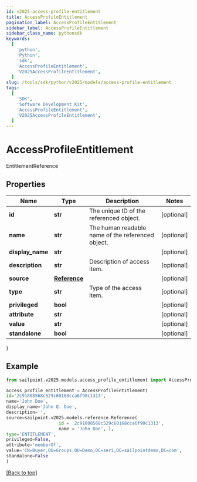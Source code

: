 ```yaml
---
id: v2025-access-profile-entitlement
title: AccessProfileEntitlement
pagination_label: AccessProfileEntitlement
sidebar_label: AccessProfileEntitlement
sidebar_class_name: pythonsdk
keywords:
  [
    'python',
    'Python',
    'sdk',
    'AccessProfileEntitlement',
    'V2025AccessProfileEntitlement',
  ]
slug: /tools/sdk/python/v2025/models/access-profile-entitlement
tags:
  [
    'SDK',
    'Software Development Kit',
    'AccessProfileEntitlement',
    'V2025AccessProfileEntitlement',
  ]
---
```


# AccessProfileEntitlement

EntitlementReference

## Properties

| Name | Type | Description | Notes |
| --- | --- | --- | --- |
| **id** | **str** | The unique ID of the referenced object. | [optional] |
| **name** | **str** | The human readable name of the referenced object. | [optional] |
| **display_name** | **str** |  | [optional] |
| **description** | **str** | Description of access item. | [optional] |
| **source** | [**Reference**](reference) |  | [optional] |
| **type** | **str** | Type of the access item. | [optional] |
| **privileged** | **bool** |  | [optional] |
| **attribute** | **str** |  | [optional] |
| **value** | **str** |  | [optional] |
| **standalone** | **bool** |  | [optional] |

}

## Example

```python
from sailpoint.v2025.models.access_profile_entitlement import AccessProfileEntitlement

access_profile_entitlement = AccessProfileEntitlement(
id='2c91808568c529c60168cca6f90c1313',
name='John Doe',
display_name='John Q. Doe',
description='',
source=sailpoint.v2025.models.reference.Reference(
                    id = '2c91808568c529c60168cca6f90c1313',
                    name = 'John Doe', ),
type='ENTITLEMENT',
privileged=False,
attribute='memberOf',
value='CN=Buyer,OU=Groups,OU=Demo,DC=seri,DC=sailpointdemo,DC=com',
standalone=False
)

```

[[Back to top]](#)
